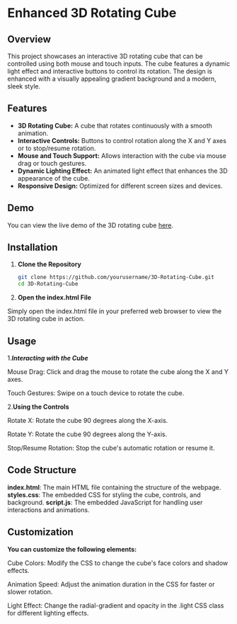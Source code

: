 # Enhanced 3D Rotating Cube

## Overview

This project showcases an interactive 3D rotating cube that can be controlled using both mouse and touch inputs. The cube features a dynamic light effect and interactive buttons to control its rotation. The design is enhanced with a visually appealing gradient background and a modern, sleek style.

## Features

- **3D Rotating Cube:** A cube that rotates continuously with a smooth animation.
- **Interactive Controls:** Buttons to control rotation along the X and Y axes or to stop/resume rotation.
- **Mouse and Touch Support:** Allows interaction with the cube via mouse drag or touch gestures.
- **Dynamic Lighting Effect:** An animated light effect that enhances the 3D appearance of the cube.
- **Responsive Design:** Optimized for different screen sizes and devices.

## Demo

You can view the live demo of the 3D rotating cube [here](https://chandranshulg.github.io/new-3d-website/). 

## Installation

1. **Clone the Repository**

   ```bash
   git clone https://github.com/yourusername/3D-Rotating-Cube.git
   cd 3D-Rotating-Cube
2. **Open the index.html File**

Simply open the index.html file in your preferred web browser to view the 3D rotating cube in action.

## Usage

1.***Interacting with the Cube***

Mouse Drag: Click and drag the mouse to rotate the cube along the X and Y axes.

Touch Gestures: Swipe on a touch device to rotate the cube.

2.**Using the Controls**

Rotate X: Rotate the cube 90 degrees along the X-axis.

Rotate Y: Rotate the cube 90 degrees along the Y-axis.

Stop/Resume Rotation: Stop the cube's automatic rotation or resume it.

## Code Structure

**index.html**: The main HTML file containing the structure of the webpage.
**styles.css**: The embedded CSS for styling the cube, controls, and background.
**script.js**: The embedded JavaScript for handling user interactions and animations.

## Customization

**You can customize the following elements:**

Cube Colors: Modify the CSS to change the cube's face colors and shadow effects.

Animation Speed: Adjust the animation duration in the CSS for faster or slower rotation.

Light Effect: Change the radial-gradient and opacity in the .light CSS class for different lighting effects.
